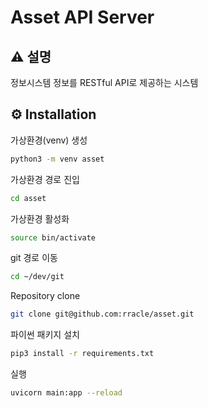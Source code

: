 # Asset API Server

## ⚠️  **설명**
정보시스템 정보를 RESTful API로 제공하는 시스템

## ⚙️  Installation

가상환경(venv) 생성
```bash
python3 -m venv asset
```
가상환경 경로 진입
```bash
cd asset
```
가상환경 활성화
```bash
source bin/activate
```
git 경로 이동
```bash
cd ~/dev/git
```
Repository clone
```bash
git clone git@github.com:rracle/asset.git
```
파이썬 패키지 설치
```bash
pip3 install -r requirements.txt
```
실행
```bash
uvicorn main:app --reload
```
